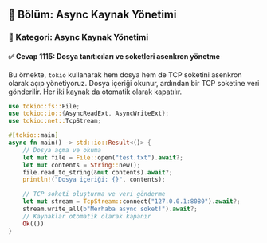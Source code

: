## 📘 Bölüm: Async Kaynak Yönetimi  
### 🔹 Kategori: Async Kaynak Yönetimi  
#### ✅ Cevap 1115: Dosya tanıtıcıları ve soketleri asenkron yönetme

Bu örnekte, `tokio` kullanarak hem dosya hem de TCP soketini asenkron olarak açıp yönetiyoruz. Dosya içeriği okunur, ardından bir TCP soketine veri gönderilir. Her iki kaynak da otomatik olarak kapatılır.

```rust
use tokio::fs::File;
use tokio::io::{AsyncReadExt, AsyncWriteExt};
use tokio::net::TcpStream;

#[tokio::main]
async fn main() -> std::io::Result<()> {
    // Dosya açma ve okuma
    let mut file = File::open("test.txt").await?;
    let mut contents = String::new();
    file.read_to_string(&mut contents).await?;
    println!("Dosya içeriği: {}", contents);

    // TCP soketi oluşturma ve veri gönderme
    let mut stream = TcpStream::connect("127.0.0.1:8080").await?;
    stream.write_all(b"Merhaba async soket!").await?;
    // Kaynaklar otomatik olarak kapanır
    Ok(())
}
```
